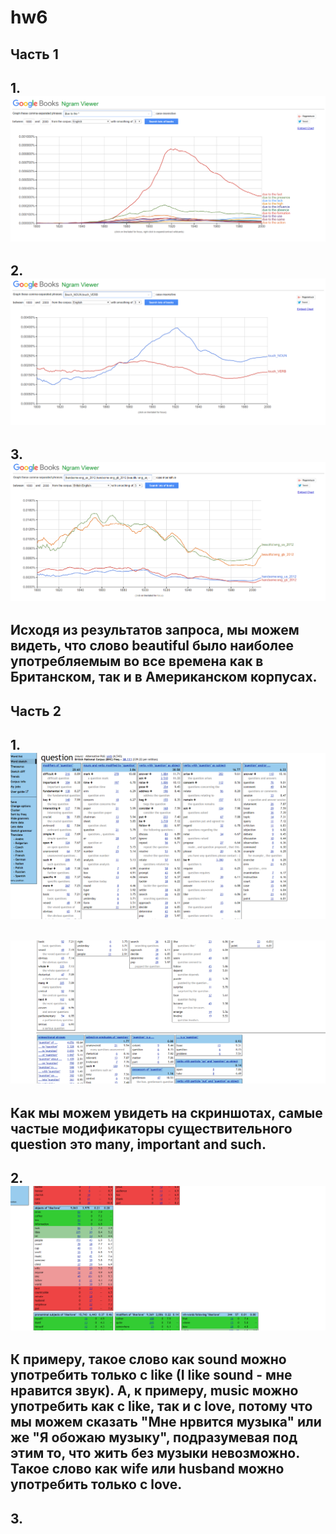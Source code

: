 # hw6
## Часть 1
## 1.![](https://github.com/alexandrapikalova/hw6/blob/master/1%D1%86%D0%B3.PNG)
## 2.![](https://github.com/alexandrapikalova/hw6/blob/master/2%D1%86%D0%B3.PNG)
## 3.![](https://github.com/alexandrapikalova/hw6/blob/master/3%D1%86%D0%B3.PNG)
## Исходя из результатов запроса, мы можем видеть, что слово beautiful было наиболее употребляемым во все времена как в Британском, так и в Американском корпусах.
## Часть 2
## 1.![](https://github.com/alexandrapikalova/hw6/blob/master/4%D1%86%D0%B3.PNG)
## ![](https://github.com/alexandrapikalova/hw6/blob/master/5%D1%86%D0%B3.PNG)
## Как мы можем увидеть на скриншотах, самые частые модификаторы существительного question это many, important and such.
## 2.![](https://github.com/alexandrapikalova/hw6/blob/master/6%D1%86%D0%B3.PNG)
## К примеру, такое слово как sound можно употребить только с like (I like sound - мне нравится звук). А, к примеру, music можно употребить как с like, так и с love, потому что мы можем сказать "Мне нрвится музыка" или же "Я обожаю музыку", подразумевая под этим то, что жить без музыки невозможно. Такое слово как wife или husband можно употребить только с love. 
## 3.
